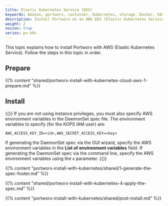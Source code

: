 ```yaml
---
title: Elastic Kubernetes Service (EKS)
keywords: Amazon, portworx, container, Kubernetes, storage, Docker, k8s, pv, persistent disk, eks
description: Install Portworx on an AWS EKS (Elastic Kubernetes Service) cluster.
weight: 2
noicon: true
series: px-k8s
---
```


This topic explains how to install Portworx with AWS (Elastic Kubernetes Service). Follow the steps in this topic in order.

## Prepare

{{% content "shared/portworx-install-with-kubernetes-cloud-aws-1-prepare.md" %}}

## Install

{{<info>}}
If you are not using instance privileges, you must also specify AWS environment variables in the DaemonSet spec file. The environment variables to specify \(for the KOPS IAM user\) are:

`AWS_ACCESS_KEY_ID=<id>,AWS_SECRET_ACCESS_KEY=<key>`

If generating the DaemonSet spec via the GUI wizard, specify the AWS environment variables in the **List of environment variables** field. If generating the DaemonSet spec via the command line, specify the AWS environment variables using the `e` parameter.
{{</info>}}

{{% content "portworx-install-with-kubernetes/shared/1-generate-the-spec-footer.md" %}}

{{% content "shared/portworx-install-with-kubernetes-4-apply-the-spec.md" %}}

{{% content "portworx-install-with-kubernetes/shared/post-install.md" %}}
